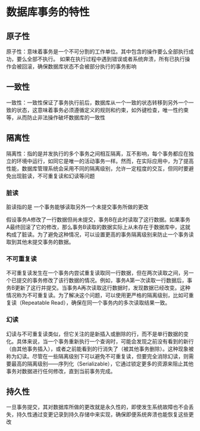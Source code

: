 # 数据库事务的特性

## 原子性
原子性：意味着事务是一个不可分割的工作单位。其中包含的操作要么全部执行成功，要么全部不执行。
如果在执行过程中遇到错误或者系统奔溃，所有已执行操作会被回滚，确保数据库状态不会被部分执行的事务影响


## 一致性

一致性：一致性保证了事务执行前后，数据库从一个一致的状态转移到另外一个一致的状态，这意味着事务必须遵循定义的规则和约束，如外键检查，唯一性约束等，从而防止非法操作破坏数据库的一致性


## 隔离性

隔离性：指的是并发执行的多个事务之间相互隔离，互不影响，每个事务都应在独立的环境中运行，如同它是唯一的活动事务一样。然而，在实际应用中，为了提高性能，数据库管理系统会采用不同的隔离级别，允许一定程度的交互，但同时要避免出现脏读，不可重复读和幻读等问题

### 脏读
脏读指的是 一个事务能够读取另外一个未提交事务所做的更改

假设事务A修改了一行数据但尚未提交，事务B在此时读取了这行数据。如果事务A最终回滚了它的修改，那么事务B读取的数据实际上从未存在于数据库中，这就构成了脏读。为了避免这种情况，可以设置更高的事务隔离级别来防止一个事务读取到其他未提交事务的数据。

### 不可重复读

不可重复读发生在一个事务内尝试重复读取同一行数据，但在两次读取之间，另一个已提交的事务修改了该行数据的情况。例如，事务A第一次读取一行数据后，事务B更新了这行并提交。当事务A再次读取这行数据时，发现数据已经改变。这种情况称为不可重复读。为了解决这个问题，可以使用更严格的隔离级别，比如可重复读（Repeatable Read），确保在同一个事务内的多次读取结果一致。


### 幻读
幻读与不可重复读类似，但它关注的是新插入或删除的行，而不是单行数据的变化。具体来说，当一个事务重新执行一个查询时，可能会发现之前没有看到的新行（由其他事务插入），或者之前能看到的行消失了（被其他事务删除）。这种现象被称为幻读。尽管在一些隔离级别下可以避免不可重复读，但要完全消除幻读，则需要最高的隔离级别——序列化（Serializable），它通过锁定更多的资源来阻止其他事务对数据进行任何修改，直到当前事务完成。

## 持久性
一旦事务提交，其对数据库所做的更改就是永久性的，即使发生系统故障也不会丢失，持久性通过变更记录到持久存储中来实现，确保即便系统奔溃也能恢复这些更改

